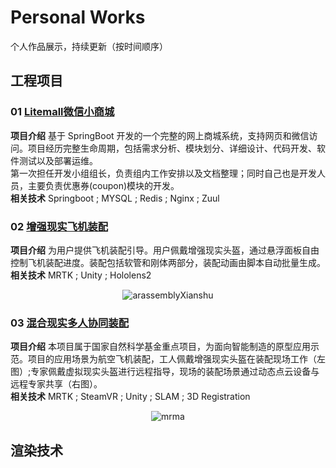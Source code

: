 # Personal Works
个人作品展示，持续更新（按时间顺序）
## 工程项目
### 01 [Litemall微信小商城](./Litemall)
**项目介绍** 
基于 SpringBoot 开发的一个完整的网上商城系统，支持网页和微信访问。项目经历完整生命周期，包括需求分析、模块划分、详细设计、代码开发、软件测试以及部署运维。  
第一次担任开发小组组长，负责组内工作安排以及文档整理；同时自己也是开发人员，主要负责优惠券(coupon)模块的开发。  
**相关技术**
Springboot ; MYSQL ; Redis ; Nginx ; Zuul
### 02 [增强现实飞机装配](./ARAssembly)
**项目介绍** 
为用户提供飞机装配引导。用户佩戴增强现实头盔，通过悬浮面板自由控制飞机装配进度。装配包括软管和刚体两部分，装配动画由脚本自动批量生成。  
**相关技术** MRTK ; Unity ; Hololens2  
<center><img src="ARAssembly/Pics/arassembly02.gif" alt="arassemblyXianshu"  /></center>

### 03 [混合现实多人协同装配](./MRMutiplayerAssembly)
**项目介绍** 
本项目属于国家自然科学基金重点项目，为面向智能制造的原型应用示范。项目的应用场景为航空飞机装配，工人佩戴增强现实头盔在装配现场工作（左图）;专家佩戴虚拟现实头盔进行远程指导，现场的装配场景通过动态点云设备与远程专家共享（右图）。  
**相关技术**
MRTK ; SteamVR ; Unity ; SLAM ; 3D Registration
<center><img src="MRMutiplayerAssembly/Pics/mrma.gif" alt="mrma"  /></center>

## 渲染技术
